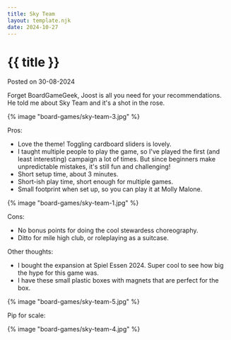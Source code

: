 ```yaml
---
title: Sky Team
layout: template.njk
date: 2024-10-27
---
```


<div class="post-header">
    <h1 class="post-title">{{ title }}</h1>
    <p class="post-metadata">Posted on 30-08-2024</p>
</div>

Forget BoardGameGeek, Joost is all you need for your recommendations. He told me about Sky Team and it's a shot in the rose.

{% image "board-games/sky-team-3.jpg" %}

Pros:
- Love the theme! Toggling cardboard sliders is lovely.
- I taught multiple people to play the game, so I've played the first (and least interesting) campaign a lot of times. But since beginners make unpredictable mistakes, it's still fun and challenging!
- Short setup time, about 3 minutes.
- Short-ish play time, short enough for multiple games.
- Small footprint when set up, so you can play it at Molly Malone.

{% image "board-games/sky-team-1.jpg" %}

Cons:
- No bonus points for doing the cool stewardess choreography.
- Ditto for mile high club, or roleplaying as a suitcase.

Other thoughts:
- I bought the expansion at Spiel Essen 2024. Super cool to see how big the hype for this game was.
- I have these small plastic boxes with magnets that are perfect for the box.

{% image "board-games/sky-team-5.jpg" %}

Pip for scale:

{% image "board-games/sky-team-4.jpg" %}


